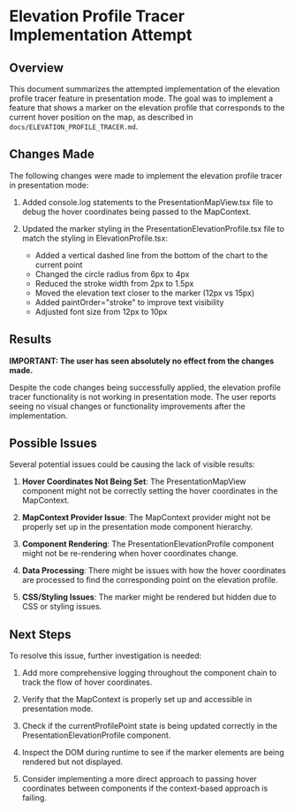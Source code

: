 # Elevation Profile Tracer Implementation Attempt

## Overview

This document summarizes the attempted implementation of the elevation profile tracer feature in presentation mode. The goal was to implement a feature that shows a marker on the elevation profile that corresponds to the current hover position on the map, as described in `docs/ELEVATION_PROFILE_TRACER.md`.

## Changes Made

The following changes were made to implement the elevation profile tracer in presentation mode:

1. Added console.log statements to the PresentationMapView.tsx file to debug the hover coordinates being passed to the MapContext.

2. Updated the marker styling in the PresentationElevationProfile.tsx file to match the styling in ElevationProfile.tsx:
   - Added a vertical dashed line from the bottom of the chart to the current point
   - Changed the circle radius from 6px to 4px
   - Reduced the stroke width from 2px to 1.5px
   - Moved the elevation text closer to the marker (12px vs 15px)
   - Added paintOrder="stroke" to improve text visibility
   - Adjusted font size from 12px to 10px

## Results

**IMPORTANT: The user has seen absolutely no effect from the changes made.**

Despite the code changes being successfully applied, the elevation profile tracer functionality is not working in presentation mode. The user reports seeing no visual changes or functionality improvements after the implementation.

## Possible Issues

Several potential issues could be causing the lack of visible results:

1. **Hover Coordinates Not Being Set**: The PresentationMapView component might not be correctly setting the hover coordinates in the MapContext.

2. **MapContext Provider Issue**: The MapContext provider might not be properly set up in the presentation mode component hierarchy.

3. **Component Rendering**: The PresentationElevationProfile component might not be re-rendering when hover coordinates change.

4. **Data Processing**: There might be issues with how the hover coordinates are processed to find the corresponding point on the elevation profile.

5. **CSS/Styling Issues**: The marker might be rendered but hidden due to CSS or styling issues.

## Next Steps

To resolve this issue, further investigation is needed:

1. Add more comprehensive logging throughout the component chain to track the flow of hover coordinates.

2. Verify that the MapContext is properly set up and accessible in presentation mode.

3. Check if the currentProfilePoint state is being updated correctly in the PresentationElevationProfile component.

4. Inspect the DOM during runtime to see if the marker elements are being rendered but not displayed.

5. Consider implementing a more direct approach to passing hover coordinates between components if the context-based approach is failing.
